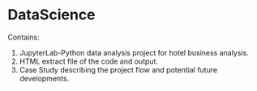 # DataScience
Contains:
1. JupyterLab-Python data analysis project for hotel business analysis.
2. HTML extract file of the code and output.
3. Case Study describing the project flow and potential future developments.
